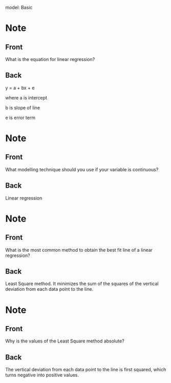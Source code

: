 model: Basic

# Note

## Front
What is the equation for linear regression?

## Back
y = a + bx + e 

where a is intercept

b is slope of line 

e is error term

# Note

## Front
What modelling technique should you use if your variable is continuous?

## Back
Linear regression

# Note

## Front
What is the most common method to obtain the best fit line of a linear regression?

## Back
Least Square method. It minimizes the sum of the squares of the vertical deviation from each data point to the line.

# Note

## Front
Why is the values of the Least Square method absolute?

## Back
The vertical deviation from each data point to the line is first squared, which turns negative into positive values.

